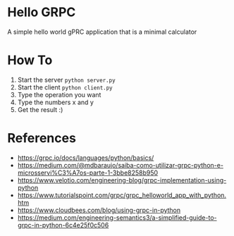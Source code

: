 # Hello GRPC
A simple hello world gPRC application that is a minimal calculator

# How To
1. Start the server `python server.py`
2. Start the client `python client.py`
3. Type the operation you want
4. Type the numbers x and y
5. Get the result :)

# References
* https://grpc.io/docs/languages/python/basics/
* https://medium.com/@mdbaraujo/saiba-como-utilizar-grpc-python-e-microsservi%C3%A7os-parte-1-3bbe8258b950
* https://www.velotio.com/engineering-blog/grpc-implementation-using-python
* https://www.tutorialspoint.com/grpc/grpc_helloworld_app_with_python.htm
* https://www.cloudbees.com/blog/using-grpc-in-python
* https://medium.com/engineering-semantics3/a-simplified-guide-to-grpc-in-python-6c4e25f0c506
